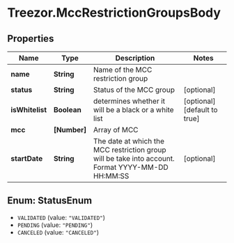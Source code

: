 # Treezor.MccRestrictionGroupsBody

## Properties
Name | Type | Description | Notes
------------ | ------------- | ------------- | -------------
**name** | **String** | Name of the MCC restriction group | 
**status** | **String** | Status of the MCC group | [optional] 
**isWhitelist** | **Boolean** | determines whether it will be a black or a white list | [optional] [default to true]
**mcc** | **[Number]** | Array of MCC | 
**startDate** | **String** | The date at which the MCC restriction group will be take into account. Format YYYY-MM-DD HH:MM:SS | [optional] 

<a name="StatusEnum"></a>
## Enum: StatusEnum

* `VALIDATED` (value: `"VALIDATED"`)
* `PENDING` (value: `"PENDING"`)
* `CANCELED` (value: `"CANCELED"`)

